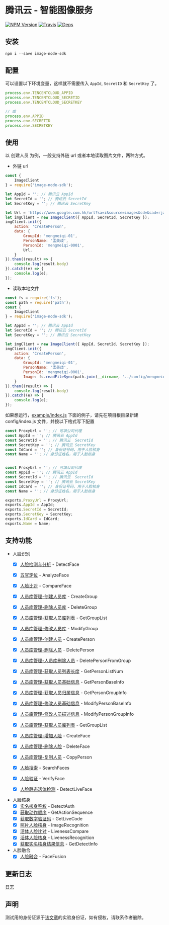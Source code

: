 # 腾讯云 - 智能图像服务

[![NPM Version](https://img.shields.io/npm/v/image-node-sdk.svg?style=flat)](https://www.npmjs.com/package/image-node-sdk)
[![Travis](https://img.shields.io/travis/TencentCloudBase/image-node-sdk.svg)](https://travis-ci.org/TencentCloudBase/image-node-sdk)
[![Deps](https://david-dm.org/TencentCloudBase/image-node-sdk.svg)](https://david-dm.org/TencentCloudBase/image-node-sdk)

## 安装

```javascript
npm i --save image-node-sdk
```

## 配置

可以设置以下环境变量，这样就不需要传入 `AppId`, `SecretID` 和 `SecretKey` 了。
```javascript
process.env.TENCENTCLOUD_APPID
process.env.TENCENTCLOUD_SECRETID
process.env.TENCENTCLOUD_SECRETKEY

// 或
process.env.APPID
process.env.SECRETID
process.env.SECRETKEY
```

## 使用

以 创建人员 为例，一般支持外链 url 或者本地读取图片文件，两种方式。

* 外链 url

```javascript
const {
    ImageClient
} = require('image-node-sdk');

let AppId = ''; // 腾讯云 AppId
let SecretId = ''; // 腾讯云 SecretId
let SecretKey = ''; // 腾讯云 SecretKey

let Url = 'https://www.google.com.hk/url?sa=i&source=images&cd=&cad=rja&uact=8&ved=2ahUKEwjX9Pv-s8XgAhWZKqYKHY2WCOcQjRx6BAgBEAU&url=https%3A%2F%2Fkuaibao.qq.com%2Fs%2F20180506A0GUC600%3Frefer%3Dspider&psig=AOvVaw1hxiMNF_ZVQZvkVu11xNNf&ust=1550580081217063';
let imgClient = new ImageClient({ AppId, SecretId, SecretKey });
imgClient.init({
    action: 'CreatePerson',
    data: {
        GroupId: 'mengmeiqi-01',
        PersonName: '孟美歧',
        PersonId: 'mengmeiqi-0001',
        Url,
    }
}).then((result) => {
    console.log(result.body)
}).catch((e) => {
    console.log(e);
});
```
* 读取本地文件

```javascript
const fs = require('fs');
const path = require('path');
const {
    ImageClient
} = require('image-node-sdk');

let AppId = ''; // 腾讯云 AppId
let SecretId = ''; // 腾讯云 SecretId
let SecretKey = ''; // 腾讯云 SecretKey

let imgClient = new ImageClient({ AppId, SecretId, SecretKey });
imgClient.init({
    action: 'CreatePerson',
    data: {
        GroupId: 'mengmeiqi-01',
        PersonName: '孟美歧',
        PersonId: 'mengmeiqi-0001',
        Image: fs.readFileSync(path.join(__dirname, '../config/mengmeiqi-0001.jpeg')).toString('base64'),
    }
}).then((result) => {
    console.log(result.body)
}).catch((e) => {
    console.log(e);
});
```

如果想运行，[example/index.js](./example/index.js) 下面的例子，请先在项目根目录新建 config/index.js 文件，并按以下格式写下配置

```javascript
const ProxyUrl = ''; // 可填公司代理
const AppId = ''; // 腾讯云 AppId
const SecretId = ''; // 腾讯云  SecretId
const SecretKey = ''; // 腾讯云 SecretKey
const IdCard = ''; // 身份证号码，用于人脸核身
const Name = ''; // 身份证姓名，用于人脸核身


const ProxyUrl = ''; // 可填公司代理
const AppId = ''; // 腾讯云 AppId
const SecretId = ''; // 腾讯云  SecretId
const SecretKey = ''; // 腾讯云 SecretKey
const IdCard = ''; // 身份证号码，用于人脸核身
const Name = ''; // 身份证姓名，用于人脸核身

exports.ProxyUrl = ProxyUrl;
exports.AppId = AppId;
exports.SecretId = SecretId;
exports.SecretKey = SecretKey;
exports.IdCard = IdCard;
exports.Name = Name;
```

## 支持功能
* 人脸识别
    - [x] [人脸检测与分析](https://cloud.tencent.com/document/api/867/32800) - DetectFace
    - [x] [五官定位](https://cloud.tencent.com/document/api/867/32779) - AnalyzeFace
    - [x] [人脸比对](https://cloud.tencent.com/document/api/867/32802) - CompareFace

    - [x] [人员库管理-创建人员库](https://cloud.tencent.com/document/api/867/32794) - CreateGroup
    - [x] [人员库管理-删除人员库](https://cloud.tencent.com/document/api/867/32791) - DeleteGroup
    - [x] [人员库管理-获取人员库列表](https://cloud.tencent.com/document/api/867/32788) - GetGroupList
    - [x] [人员库管理-修改人员库](https://cloud.tencent.com/document/api/867/32783) - ModifyGroup
    - [x] [人员库管理-创建人员](https://cloud.tencent.com/document/api/867/32793) - CreatePerson
    - [x] [人员库管理-删除人员](https://cloud.tencent.com/document/api/867/32790) - DeletePerson
    - [x] [人员库管理-人员库删除人员](https://cloud.tencent.com/document/api/867/32789) - DeletePersonFromGroup
    - [x] [人员库管理-获取人员列表长度](https://cloud.tencent.com/document/api/867/32784) - GetPersonListNum
    - [x] [人员库管理-获取人员基础信息](https://cloud.tencent.com/document/api/867/32787) - GetPersonBaseInfo
    - [x] [人员库管理-获取人员归属信息](https://cloud.tencent.com/document/api/867/32786) - GetPersonGroupInfo
    - [x] [人员库管理-修改人员基础信息](https://cloud.tencent.com/document/api/867/32782) - ModifyPersonBaseInfo
    - [x] [人员库管理-修改人员描述信息](https://cloud.tencent.com/document/api/867/32781) - ModifyPersonGroupInfo
    - [x] [人员库管理-获取人员库列表](https://cloud.tencent.com/document/api/867/32788) - GetGroupList
    - [x] [人员库管理-增加人脸](https://cloud.tencent.com/document/api/867/32795) - CreateFace
    - [x] [人员库管理-删除人脸](https://cloud.tencent.com/document/api/867/32792) - DeleteFace
    - [x] [人员库管理-复制人员](https://cloud.tencent.com/document/api/867/32796) - CopyPerson

    - [x] [人脸搜索](https://cloud.tencent.com/document/api/867/32798) - SearchFaces
    - [x] [人脸验证](https://cloud.tencent.com/document/api/867/32806) - VerifyFace
    - [x] [人脸静态活体检测](https://cloud.tencent.com/document/api/867/32804) - DetectLiveFace

* 人脸核身
    - [x] [实名核身鉴权](https://cloud.tencent.com/document/product/1007/31816) - DetectAuth
    - [x] [获取动作顺序](https://cloud.tencent.com/document/product/1007/31822) - GetActionSequence
    - [x] [获取数字验证码](https://cloud.tencent.com/document/product/1007/31821) - GetLiveCode
    - [x] [照片人脸核身](https://cloud.tencent.com/document/product/1007/31820) - ImageRecognition
    - [x] [活体人脸比对](https://cloud.tencent.com/document/product/1007/31819) - LivenessCompare
    - [x] [活体人脸核身](https://cloud.tencent.com/document/product/1007/31818) - LivenessRecognition
    - [x] [获取实名核身结果信息](https://cloud.tencent.com/document/product/1007/31331) - GetDetectInfo

* 人脸融合
    - [x] [人脸融合](https://cloud.tencent.com/document/product/670/31061) - FaceFusion

## 更新日志
[日志](./CHANGELOG.md)

## 声明
测试用的身份证源于[该文章](https://blog.csdn.net/kaka20080622/article/details/50563069)的实验身份证，如有侵权，请联系作者删除。
